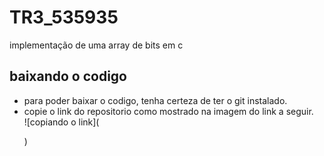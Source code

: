 # TR3_535935
implementação de uma array de bits em c

## baixando o codigo
- para poder baixar o codigo, tenha certeza de ter o git instalado.
- copie o link do repositorio como mostrado na imagem do link a seguir.  
![copiando o link](<blockquote class="imgur-embed-pub" lang="en" data-id="a/Y2XWQwP" data-context="false" ><a href="//imgur.com/a/Y2XWQwP"></a></blockquote><script async src="//s.imgur.com/min/embed.js" charset="utf-8"></script>)
